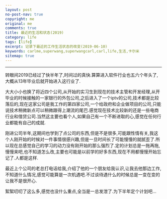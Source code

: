 ```yaml
---
layout: post
no-post-nav: true
copyright: me
original: me
comments: true
title: 最近的生活和状态(2019)
category: life
tags: [life]
excerpt: 记录下最近的工作生活状态的改变(2019-06-10)
keywords: carlme,superwang,superwangcarl,carl,life,生活,卡尔米
sitemap: true
---
```


***



转眼间2019已经过了快半年了,时间过的真快.算算进入软件行业也五六个年头了,大概从13年毕业后就开始进入这行业了.

大大小小也换了将近四个公司,从开始的实习生到现在的技术主管和开发经理,从开毕业的时候接触的一家银行的外包公司,之后进入了一个iptv的公司,技术都是比较落后的,现在这家公司是我工作的第四家公司,一个给政府和企业做项目的公司,只能说技术稍微新点可以稍微跟得上潮流的尾巴.感觉现在技术比较新的还是一些电商行业和借贷公司.当然这主要也看个人,如果自己有一个不断进取的心,感觉在任何行业都能有自己的成就.

刚进公司半年,这期间也学到了点公司的东西,但是不是很多,可能跟性情有关,我这个人刚开始的时候对一件事情很感兴趣,但是一旦时间长了可能慢慢的就腻歪了.所以现在总感觉自己的学习的动力没有刚开始的那么强烈了.定的计划总是一拖再拖,慢慢来吧,也不知道怎么改,主要也可能是以前学的好多东西,现在不用都慢慢开始忘记了.人都是这样.

最近上个公司的老总打电话给我,介绍了他的一个朋友给我认识,让我去他那边工作,不知道什么情况,感觉可能算是一次机遇吧.不过谈待遇什么的时候总是一变在变的让我不是很开心.

絮絮叨叨了这么多,感觉也没什么重点,全当是一总发泄了.为下半年定个计划吧...